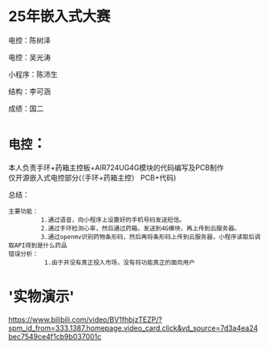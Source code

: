 # 25年嵌入式大赛
  电控：陈树泽
  
  电控：吴光涛
  
  小程序：陈沛生

  结构：李可涵

  成绩：国二
  
`电控`：
===
  本人负责手环+药箱主控板+AIR724UG4G模块的代码编写及PCB制作<br>
  仅开源嵌入式电控部分(（手环+药箱主控） PCB+代码)<br>
  
  总结：<br>

    主要功能：
             1.通过语音，向小程序上设置好的手机号码发送短信。
             2.通过手环检测心率，然后通过药箱，发送到4G模块，再上传到云服务器。
             3.通过openmv识别药物条形码，然后再将条形码上传到云服务器，小程序读取后调取API得到是什么药品
    错误分析：
              1.由于并没有真正投入市场，没有将功能真正的面向用户


'实物演示'<br>
=
https://www.bilibili.com/video/BV1fhbjzTEZP/?spm_id_from=333.1387.homepage.video_card.click&vd_source=7d3a4ea24bec7549ce4f1cb9b037001c<br>








 

 

    
           
           
           
  

  

